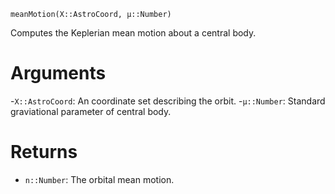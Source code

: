```
meanMotion(X::AstroCoord, μ::Number)
```

Computes the Keplerian mean motion about a central body.

# Arguments

-`X::AstroCoord`: An coordinate set describing the orbit. -`μ::Number`: Standard graviational parameter of central body.

# Returns

  * `n::Number`: The orbital mean motion.
